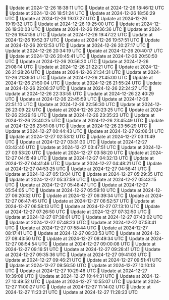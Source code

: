 🔄 Update at 2024-12-26 18:38:11 UTC
🔄 Update at 2024-12-26 18:46:12 UTC
🔄 Update at 2024-12-26 18:51:24 UTC
🔄 Update at 2024-12-26 18:56:29 UTC
🔄 Update at 2024-12-26 19:07:27 UTC
🔄 Update at 2024-12-26 19:19:32 UTC
🔄 Update at 2024-12-26 19:25:00 UTC
🔄 Update at 2024-12-26 19:30:03 UTC
🔄 Update at 2024-12-26 19:36:36 UTC
🔄 Update at 2024-12-26 19:41:56 UTC
🔄 Update at 2024-12-26 19:47:22 UTC
🔄 Update at 2024-12-26 19:52:37 UTC
🔄 Update at 2024-12-26 19:57:51 UTC
🔄 Update at 2024-12-26 20:12:53 UTC
🔄 Update at 2024-12-26 20:27:17 UTC
🔄 Update at 2024-12-26 20:34:19 UTC
🔄 Update at 2024-12-26 20:40:17 UTC
🔄 Update at 2024-12-26 20:45:41 UTC
🔄 Update at 2024-12-26 20:50:50 UTC
🔄 Update at 2024-12-26 20:56:20 UTC
🔄 Update at 2024-12-26 21:08:14 UTC
🔄 Update at 2024-12-26 21:22:21 UTC
🔄 Update at 2024-12-26 21:28:26 UTC
🔄 Update at 2024-12-26 21:34:31 UTC
🔄 Update at 2024-12-26 21:39:51 UTC
🔄 Update at 2024-12-26 21:45:00 UTC
🔄 Update at 2024-12-26 21:50:04 UTC
🔄 Update at 2024-12-26 21:55:24 UTC
🔄 Update at 2024-12-26 22:06:37 UTC
🔄 Update at 2024-12-26 22:24:27 UTC
🔄 Update at 2024-12-26 22:33:55 UTC
🔄 Update at 2024-12-26 22:40:29 UTC
🔄 Update at 2024-12-26 22:45:59 UTC
🔄 Update at 2024-12-26 22:51:10 UTC
🔄 Update at 2024-12-26 22:56:30 UTC
🔄 Update at 2024-12-26 23:09:22 UTC
🔄 Update at 2024-12-26 23:23:25 UTC
🔄 Update at 2024-12-26 23:29:16 UTC
🔄 Update at 2024-12-26 23:35:23 UTC
🔄 Update at 2024-12-26 23:40:25 UTC
🔄 Update at 2024-12-26 23:45:49 UTC
🔄 Update at 2024-12-26 23:51:08 UTC
🔄 Update at 2024-12-26 23:56:29 UTC
🔄 Update at 2024-12-27 00:44:43 UTC
🔄 Update at 2024-12-27 02:06:31 UTC
🔄 Update at 2024-12-27 02:53:12 UTC
🔄 Update at 2024-12-27 03:11:49 UTC
🔄 Update at 2024-12-27 03:31:30 UTC
🔄 Update at 2024-12-27 03:42:40 UTC
🔄 Update at 2024-12-27 03:47:51 UTC
🔄 Update at 2024-12-27 03:53:20 UTC
🔄 Update at 2024-12-27 03:58:20 UTC
🔄 Update at 2024-12-27 04:15:49 UTC
🔄 Update at 2024-12-27 04:32:13 UTC
🔄 Update at 2024-12-27 04:41:46 UTC
🔄 Update at 2024-12-27 04:48:21 UTC
🔄 Update at 2024-12-27 04:53:25 UTC
🔄 Update at 2024-12-27 04:58:41 UTC
🔄 Update at 2024-12-27 05:13:04 UTC
🔄 Update at 2024-12-27 05:29:35 UTC
🔄 Update at 2024-12-27 05:37:59 UTC
🔄 Update at 2024-12-27 05:43:15 UTC
🔄 Update at 2024-12-27 05:48:47 UTC
🔄 Update at 2024-12-27 05:54:05 UTC
🔄 Update at 2024-12-27 05:59:10 UTC
🔄 Update at 2024-12-27 06:20:32 UTC
🔄 Update at 2024-12-27 06:39:34 UTC
🔄 Update at 2024-12-27 06:47:45 UTC
🔄 Update at 2024-12-27 06:52:57 UTC
🔄 Update at 2024-12-27 06:58:13 UTC
🔄 Update at 2024-12-27 07:13:10 UTC
🔄 Update at 2024-12-27 07:26:50 UTC
🔄 Update at 2024-12-27 07:32:50 UTC
🔄 Update at 2024-12-27 07:38:01 UTC
🔄 Update at 2024-12-27 07:43:02 UTC
🔄 Update at 2024-12-27 07:48:23 UTC
🔄 Update at 2024-12-27 07:53:41 UTC
🔄 Update at 2024-12-27 07:58:44 UTC
🔄 Update at 2024-12-27 08:17:41 UTC
🔄 Update at 2024-12-27 08:33:53 UTC
🔄 Update at 2024-12-27 08:43:50 UTC
🔄 Update at 2024-12-27 08:49:34 UTC
🔄 Update at 2024-12-27 08:54:54 UTC
🔄 Update at 2024-12-27 09:00:08 UTC
🔄 Update at 2024-12-27 09:16:51 UTC
🔄 Update at 2024-12-27 09:28:41 UTC
🔄 Update at 2024-12-27 09:35:36 UTC
🔄 Update at 2024-12-27 09:41:03 UTC
🔄 Update at 2024-12-27 09:46:21 UTC
🔄 Update at 2024-12-27 09:51:41 UTC
🔄 Update at 2024-12-27 09:56:50 UTC
🔄 Update at 2024-12-27 10:10:13 UTC
🔄 Update at 2024-12-27 10:29:46 UTC
🔄 Update at 2024-12-27 10:39:08 UTC
🔄 Update at 2024-12-27 10:44:31 UTC
🔄 Update at 2024-12-27 10:49:52 UTC
🔄 Update at 2024-12-27 10:55:07 UTC
🔄 Update at 2024-12-27 11:00:27 UTC
🔄 Update at 2024-12-27 11:14:02 UTC
🔄 Update at 2024-12-27 11:23:21 UTC
🔄 Update at 2024-12-27 11:28:23 UTC
